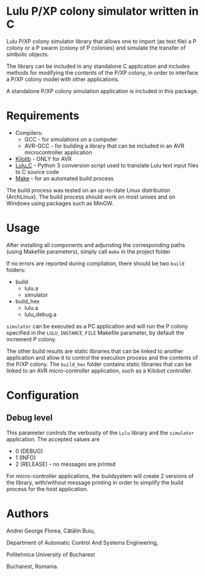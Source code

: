 # Lulu P/XP colony simulator written in C
Lulu P/XP colony simulator library that allows one to import (as text file) a P colony or a P swarm (colony of P colonies) and simulate the transfer of simbolic objects.

The library can be included in any standalone C application and includes methods for modifying the contents of the P/XP colony, in order to interface a P/XP colony model with other applications.

A standalone P/XP colony simulation application is included in this package.

# Requirements
* Compilers:
  * GCC - for simulations on a computer
  * AVR-GCC - for building a library that can be included in an AVR microcontroller application
* [Kilolib](https://github.com/acornejo/kilolib) - ONLY for AVR
* [Lulu\_C](https://github.com/andrei91ro/lulu_c) - Python 3 conversion script used to translate Lulu text input files to C source code
* [Make](https://www.gnu.org/software/make/) - for an automated build process

The build process was tested on an up-to-date Linux distribution (ArchLinux). The build process should work on most unixes and on Windows using packages such as MinGW.

# Usage
After installing all components and adjunsting the corresponding paths (using Makefile parameters), simply call `make` in the project folder

If no errors are reported during compilation, there should be two `build` folders:

* build
  * lulu.a
  * simulator
* build\_hex
  * lulu.a
  * lulu\_debug.a

`simulator` can be executed as a PC application and will run the P colony specified in the `LULU_INSTANCE_FILE` Makefile parameter, by default the increment P colony.

The other build results are static libraries that can be linked to another application and allow it to control the execution process and the contents of the P/XP colony.
The `build_hex` folder contains static libraries that can be linked to an AVR micro-controller application, such as a Kilobot controller.

# Configuration

## Debug level

This parameter controls the verbosity of the `Lulu` library and the `simulator` application. The accepted values are

* 0 (DEBUG)
* 1 (INFO)
* 2 (RELEASE) - no messages are printed

For micro-controller applications, the buildsystem will create 2 versions of the library, with/without message printing in order to simplify the build process for the host application.


# Authors
Andrei George Florea, Cătălin Buiu,

Department of Automatic Control And Systems Engineering,

Politehnica University of Bucharest

Bucharest, Romania.
